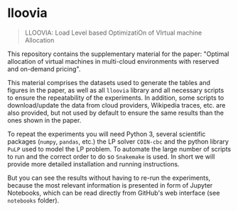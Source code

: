 lloovia
==============================

> LLOOVIA: Load Level based OptimizatiOn of VIrtual machine Allocation

This repository contains the supplementary material for the paper: "Optimal allocation of virtual machines in multi-cloud environments with reserved and on-demand pricing".

This material comprises the datasets used to generate the tables and figures in the paper, as well as all `lloovia` library and all necessary scripts to ensure the repeatability of the experiments. In addition, some scripts to download/update the data from cloud providers, Wikipedia traces, etc. are also provided, but not used by default to ensure the same results than the ones shown in the paper.

To repeat the experiments you will need Python 3, several scientific packages (`numpy`, `pandas`, etc.) the LP solver `COIN-cbc` and the python library `PuLP` used to model the LP problem. To automate the large number of scripts to run and the correct order to do so `Snakemake` is used. In short we will provide more detailed installation and running instructions.

But you can see the results without having to re-run the experiments, because the most relevant information is presented in form of Jupyter Notebooks, which can be read directly from GitHub's web interface (see `notebooks` folder).

